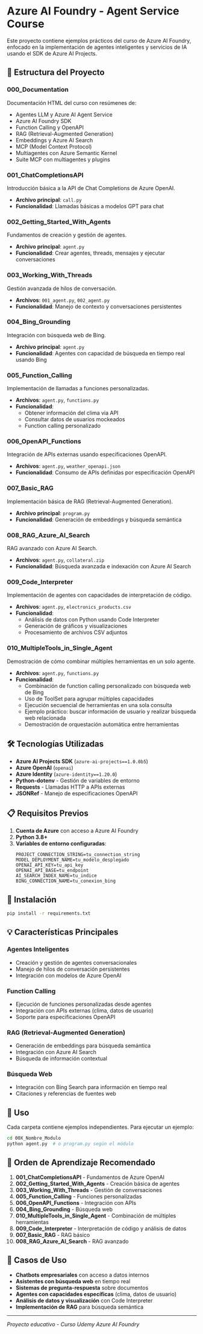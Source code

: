 # Azure AI Foundry - Agent Service Course

Este proyecto contiene ejemplos prácticos del curso de Azure AI Foundry, enfocado en la implementación de agentes inteligentes y servicios de IA usando el SDK de Azure AI Projects.

## 📁 Estructura del Proyecto

### 000_Documentation
Documentación HTML del curso con resúmenes de:
- Agentes LLM y Azure AI Agent Service
- Azure AI Foundry SDK
- Function Calling y OpenAPI
- RAG (Retrieval-Augmented Generation)
- Embeddings y Azure AI Search
- MCP (Model Context Protocol)
- Multiagentes con Azure Semantic Kernel
- Suite MCP con multiagentes y plugins

### 001_ChatCompletionsAPI
Introducción básica a la API de Chat Completions de Azure OpenAI.
- **Archivo principal**: `call.py`
- **Funcionalidad**: Llamadas básicas a modelos GPT para chat

### 002_Getting_Started_With_Agents
Fundamentos de creación y gestión de agentes.
- **Archivo principal**: `agent.py`
- **Funcionalidad**: Crear agentes, threads, mensajes y ejecutar conversaciones

### 003_Working_With_Threads
Gestión avanzada de hilos de conversación.
- **Archivos**: `001_agent.py`, `002_agent.py`
- **Funcionalidad**: Manejo de contexto y conversaciones persistentes

### 004_Bing_Grounding
Integración con búsqueda web de Bing.
- **Archivo principal**: `agent.py`
- **Funcionalidad**: Agentes con capacidad de búsqueda en tiempo real usando Bing

### 005_Function_Calling
Implementación de llamadas a funciones personalizadas.
- **Archivos**: `agent.py`, `functions.py`
- **Funcionalidad**: 
  - Obtener información del clima via API
  - Consultar datos de usuarios mockeados
  - Function calling personalizado

### 006_OpenAPI_Functions
Integración de APIs externas usando especificaciones OpenAPI.
- **Archivos**: `agent.py`, `weather_openapi.json`
- **Funcionalidad**: Consumo de APIs definidas por especificación OpenAPI

### 007_Basic_RAG
Implementación básica de RAG (Retrieval-Augmented Generation).
- **Archivo principal**: `program.py`
- **Funcionalidad**: Generación de embeddings y búsqueda semántica

### 008_RAG_Azure_AI_Search
RAG avanzado con Azure AI Search.
- **Archivos**: `agent.py`, `collateral.zip`
- **Funcionalidad**: Búsqueda avanzada e indexación con Azure AI Search

### 009_Code_Interpreter
Implementación de agentes con capacidades de interpretación de código.
- **Archivos**: `agent.py`, `electronics_products.csv`
- **Funcionalidad**: 
  - Análisis de datos con Python usando Code Interpreter
  - Generación de gráficos y visualizaciones
  - Procesamiento de archivos CSV adjuntos

### 010_MultipleTools_in_Single_Agent
Demostración de cómo combinar múltiples herramientas en un solo agente.
- **Archivos**: `agent.py`, `functions.py`
- **Funcionalidad**:
  - Combinación de function calling personalizado con búsqueda web de Bing
  - Uso de ToolSet para agrupar múltiples capacidades
  - Ejecución secuencial de herramientas en una sola consulta
  - Ejemplo práctico: buscar información de usuario y realizar búsqueda web relacionada
  - Demostración de orquestación automática entre herramientas

## 🛠️ Tecnologías Utilizadas

- **Azure AI Projects SDK** (`azure-ai-projects==1.0.0b5`)
- **Azure OpenAI** (`openai`)
- **Azure Identity** (`azure-identity==1.20.0`)
- **Python-dotenv** - Gestión de variables de entorno
- **Requests** - Llamadas HTTP a APIs externas
- **JSONRef** - Manejo de especificaciones OpenAPI

## 📋 Requisitos Previos

1. **Cuenta de Azure** con acceso a Azure AI Foundry
2. **Python 3.8+**
3. **Variables de entorno configuradas**:
   ```
   PROJECT_CONNECTION_STRING=tu_connection_string
   MODEL_DEPLOYMENT_NAME=tu_modelo_desplegado
   OPENAI_API_KEY=tu_api_key
   OPENAI_API_BASE=tu_endpoint
   AI_SEARCH_INDEX_NAME=tu_indice
   BING_CONNECTION_NAME=tu_conexion_bing
   ```

## 🚀 Instalación

```bash
pip install -r requirements.txt
```

## 💡 Características Principales

### Agentes Inteligentes
- Creación y gestión de agentes conversacionales
- Manejo de hilos de conversación persistentes
- Integración con modelos de Azure OpenAI

### Function Calling
- Ejecución de funciones personalizadas desde agentes
- Integración con APIs externas (clima, datos de usuario)
- Soporte para especificaciones OpenAPI

### RAG (Retrieval-Augmented Generation)
- Generación de embeddings para búsqueda semántica
- Integración con Azure AI Search
- Búsqueda de información contextual

### Búsqueda Web
- Integración con Bing Search para información en tiempo real
- Citaciones y referencias de fuentes web

## 🔧 Uso

Cada carpeta contiene ejemplos independientes. Para ejecutar un ejemplo:

```bash
cd 00X_Nombre_Modulo
python agent.py  # o program.py según el módulo
```

## 📖 Orden de Aprendizaje Recomendado

1. **001_ChatCompletionsAPI** - Fundamentos de Azure OpenAI
2. **002_Getting_Started_With_Agents** - Creación básica de agentes
3. **003_Working_With_Threads** - Gestión de conversaciones
4. **005_Function_Calling** - Funciones personalizadas
5. **006_OpenAPI_Functions** - Integración con APIs
6. **004_Bing_Grounding** - Búsqueda web
7. **010_MultipleTools_in_Single_Agent** - Combinación de múltiples herramientas
8. **009_Code_Interpreter** - Interpretación de código y análisis de datos
9. **007_Basic_RAG** - RAG básico
10. **008_RAG_Azure_AI_Search** - RAG avanzado

## 🎯 Casos de Uso

- **Chatbots empresariales** con acceso a datos internos
- **Asistentes con búsqueda web** en tiempo real
- **Sistemas de pregunta-respuesta** sobre documentos
- **Agentes con capacidades específicas** (clima, datos de usuario)
- **Análisis de datos y visualización** con Code Interpreter
- **Implementación de RAG** para búsqueda semántica

---

*Proyecto educativo - Curso Udemy Azure AI Foundry*